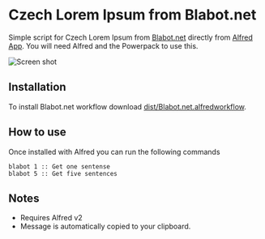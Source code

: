 Czech Lorem Ipsum from Blabot.net
============

Simple script for Czech Lorem Ipsum from [Blabot.net](http://www.blabot.net/) directly from [Alfred App](http://alfredapp.com/). You will need Alfred and the Powerpack to use this.

![Screen shot](https://github.com/xxlmira/alfred2-blabot/master/screenshot.png)


Installation
----------------

To install Blabot.net workflow download [dist/Blabot.net.alfredworkflow](https://github.com/xxlmira/alfred2-blabot/blob/master/dist/Blabot.net.alfredworkflow?raw=true).

How to use
----------------

Once installed with Alfred you can run the following commands

	blabot 1 :: Get one sentense
	blabot 5 :: Get five sentences

Notes
----------------
- Requires Alfred v2
- Message is automatically copied to your clipboard.

